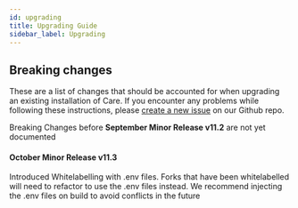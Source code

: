 ```yaml
---
id: upgrading
title: Upgrading Guide
sidebar_label: Upgrading
---
```


## Breaking changes

These are a list of changes that should be accounted for when upgrading an existing installation of Care. If you
encounter any problems while following these instructions, please [create a new issue](https://github.com/ohcnetwork/care_fe/issues/new/choose)
on our Github repo.

Breaking Changes before **September Minor Release v11.2** are not yet documented

#### October Minor Release v11.3

Introduced Whitelabelling with .env files. Forks that have been whitelabelled will need to refactor to use the .env files instead. We recommend injecting the .env files on build to avoid conflicts in the future

